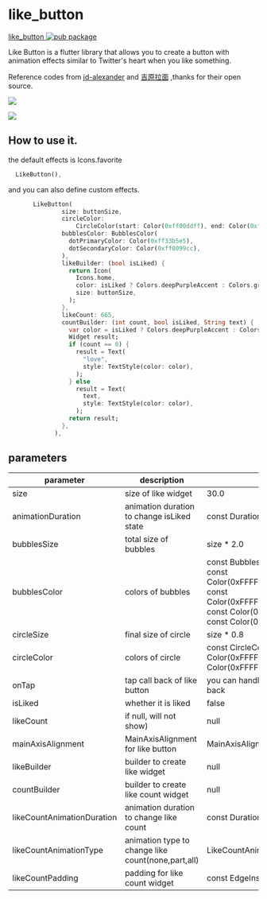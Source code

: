# like_button

[like_button ![pub package](https://img.shields.io/pub/v/like_button.svg)](https://pub.dartlang.org/packages/like_button)

Like Button is a flutter library that allows you to create a button with animation effects similar to Twitter&#x27;s heart when you like something.

Reference codes from [jd-alexander](https://github.com/jd-alexander/LikeButton) and [吉原拉面](https://github.com/yumi0629/FlutterUI/tree/master/lib/likebutton) ,thanks for their open source.

![](https://github.com/fluttercandies/Flutter_Candies/blob/master/gif/like_button/like_button.gif)

![](https://github.com/fluttercandies/Flutter_Candies/blob/master/gif/like_button/photo_view.gif)

##  How to use it.

the default effects is Icons.favorite
```dart
  LikeButton(),
```

and you can also define custom effects.
```dart
       LikeButton(
               size: buttonSize,
               circleColor:
                   CircleColor(start: Color(0xff00ddff), end: Color(0xff0099cc)),
               bubblesColor: BubblesColor(
                 dotPrimaryColor: Color(0xff33b5e5),
                 dotSecondaryColor: Color(0xff0099cc),
               ),
               likeBuilder: (bool isLiked) {
                 return Icon(
                   Icons.home,
                   color: isLiked ? Colors.deepPurpleAccent : Colors.grey,
                   size: buttonSize,
                 );
               },
               likeCount: 665,
               countBuilder: (int count, bool isLiked, String text) {
                 var color = isLiked ? Colors.deepPurpleAccent : Colors.grey;
                 Widget result;
                 if (count == 0) {
                   result = Text(
                     "love",
                     style: TextStyle(color: color),
                   );
                 } else
                   result = Text(
                     text,
                     style: TextStyle(color: color),
                   );
                 return result;
               },
             ),
```


## parameters
| parameter | description | default |
| ------ | ------ | ------ |
| size | size of like widget | 30.0 |
| animationDuration | animation duration to change isLiked state | const Duration(milliseconds: 1000) |
| bubblesSize | total size of bubbles | size * 2.0 |
| bubblesColor | colors of bubbles | const BubblesColor(dotPrimaryColor: const Color(0xFFFFC107),dotSecondaryColor: const Color(0xFFFF9800),dotThirdColor: const Color(0xFFFF5722),dotLastColor: const Color(0xFFF44336),) |
| circleSize | final size of circle | size * 0.8 |
| circleColor | colors of circle | const CircleColor(start: const Color(0xFFFF5722), end: const Color(0xFFFFC107) |
| onTap |  tap call back of like button | you can handle your request in this call back |
| isLiked | whether it is liked | false |
| likeCount | if null, will not show) | null |
| mainAxisAlignment | MainAxisAlignment for like button | MainAxisAlignment.center |
| likeBuilder | builder to create like widget| null |
| countBuilder | builder to create like count widget | null |
| likeCountAnimationDuration | animation duration to change like count | const Duration(milliseconds: 500)  |
| likeCountAnimationType | animation type to change like count(none,part,all) | LikeCountAnimationType.part |
| likeCountPadding | padding for like count widget | const EdgeInsets.only(left: 3.0) |